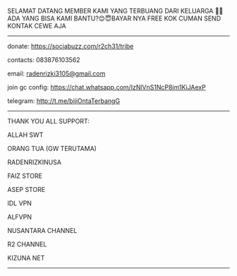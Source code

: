 SELAMAT DATANG MEMBER KAMI YANG TERBUANG DARI KELUARGA 🙏🏻 ADA YANG BISA KAMI BANTU?😊😇BAYAR NYA FREE KOK CUMAN SEND KONTAK CEWE AJA
__________________________________________
donate: https://sociabuzz.com/r2ch31/tribe

contacts: 083876103562

email: radenrizki3105@gmail.com

join gc config: https://chat.whatsapp.com/IzNlVnS1NcP8im1KiJAexP

telegram: http://t.me/bijiOntaTerbangG
__________________________________________

THANK YOU ALL SUPPORT:

ALLAH SWT

ORANG TUA (GW TERUTAMA)

RADENRIZKINUSA

FAIZ STORE

ASEP STORE

IDL VPN

ALFVPN 

NUSANTARA CHANNEL

R2 CHANNEL

KIZUNA NET

__________________________________________


<!---
R2GANTENG/R2GANTENG is a ✨ special ✨ repository because its `README.md` (this file) appears on your GitHub profile.
You can click the Preview link to take a look at your changes.
--->
